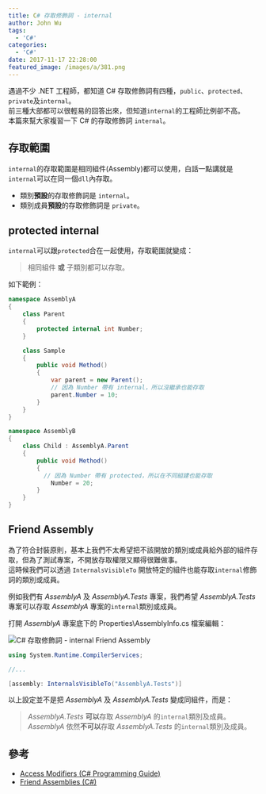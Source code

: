 ```yaml
---
title: C# 存取修飾詞 - internal
author: John Wu
tags:
  - 'C#'
categories:
  - 'C#'
date: 2017-11-17 22:28:00
featured_image: /images/a/381.png
---
```


遇過不少 .NET 工程師，都知道 C# 存取修飾詞有四種，`public`、`protected`、`private`及`internal`。  
前三種大部都可以很輕易的回答出來，但知道`internal`的工程師比例卻不高。  
本篇來幫大家複習一下 C# 的存取修飾詞 `internal`。  

<!-- more -->

## 存取範圍

`internal`的存取範圍是相同組件(Assembly)都可以使用，白話一點講就是`internal`可以在同一個`dll`內存取。  
* 類別**預設**的存取修飾詞是 `internal`。  
* 類別成員**預設**的存取修飾詞是 `private`。  

## protected internal

`internal`可以跟`protected`合在一起使用，存取範圍就變成：  
> 相同組件 **或** 子類別都可以存取。  

如下範例：
```cs
namespace AssemblyA
{
    class Parent
    {
        protected internal int Number;
    }

    class Sample
    {
        public void Method()
        {
            var parent = new Parent();
            // 因為 Number 帶有 internal，所以沒繼承也能存取
            parent.Number = 10; 
        }
    }
}

namespace AssemblyB
{
    class Child : AssemblyA.Parent
    {
        public void Method()
        {
          // 因為 Number 帶有 protected，所以在不同組建也能存取
            Number = 20;
        }
    }
}
```

## Friend Assembly

為了符合封裝原則，基本上我們不太希望把不該開放的類別或成員給外部的組件存取，但為了測試專案，不開放存取權限又顯得很難做事。  
這時候我們可以透過 `InternalsVisibleTo` 開放特定的組件也能存取`internal`修飾詞的類別或成員。  

例如我們有 *AssemblyA* 及 *AssemblyA.Tests* 專案，我們希望 *AssemblyA.Tests* 專案可以存取 *AssemblyA* 專案的`internal`類別或成員。

打開 *AssemblyA* 專案底下的 Properties\AssemblyInfo.cs 檔案編輯：

![C# 存取修飾詞 - internal Friend Assembly](/images/a/381.png)

```cs
using System.Runtime.CompilerServices;

//...

[assembly: InternalsVisibleTo("AssemblyA.Tests")]
```

以上設定並不是把 *AssemblyA* 及 *AssemblyA.Tests* 變成同組件，而是：
> *AssemblyA.Tests* **可以**存取 *AssemblyA* 的`internal`類別及成員。  
> *AssemblyA* 依然**不可以**存取 *AssemblyA.Tests* 的`internal`類別及成員。

## 參考

* [Access Modifiers (C# Programming Guide)](https://docs.microsoft.com/en-us/dotnet/csharp/programming-guide/classes-and-structs/access-modifiers)  
* [Friend Assemblies (C#)](https://docs.microsoft.com/zh-tw/dotnet/csharp/programming-guide/concepts/assemblies-gac/friend-assemblies)
